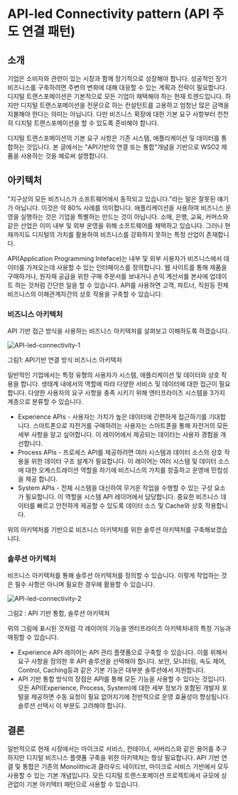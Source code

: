# API-led Connectivity pattern (API 주도 연결 패턴)
## 소개

기업은 소비자와 관련이 있는 시장과 함께 장기적으로 성장해야 합니다. 성공적인 장기 비즈니스를 구축하려면 주변의 변화에 대해 대응할 수 있는 계획과 전략이 필요합니다. 디지털 트랜스포메이션은 기본적으로 모든 기업이 채택해야 하는 현재 트렌드입니다. 하지만 디지털 트랜스포메이션을 전문으로 하는 컨설턴트를 고용하고 엄청난 많은 금액을 지불해야 한다는 의미는 아닙니다. 다만 비즈니스 확장에 대한 기본 요구 사항부터 천천히 디지털 트랜스포메이션을 할 수 있도록 준비해야 합니다.

디지털 트랜스포메이션의 기본 요구 사항은 기존 시스템, 애플리케이션 및 데이터를 통합하는 것입니다. 본 글에서는 "API기반의 연결 또는 통합"개념을 기반으로 WSO2 제품을 사용하는 것을 예로써 설명합니다.

## 아키텍처

"지구상의 모든 비즈니스가 소프트웨어에서 동작되고 있습니다."라는 말은 잘못된 얘기가 아닙니다. 이것은 약 80% 사례를 의미합니다. 애플리케이션을 사용하여 비즈니스 운영을 실행하는 것은 기업을 특별하는 만드는 것이 아닙니다. 소매, 은행, 교육, 커머스와 같은 산업은 이미 내부 및 외부 운영을 위해 소프트웨어를 채택하고 있습니다. 그러나 현재까지도 디지털의 가치를 활용하여 비즈니스를 강화하지 못하는 특정 산업이 존재합니다.

API(Application Programming Inteface)는 내부 및 외부 사용자가 비즈니스에서 데이터를 가져오는데 사용할 수 있는 인터페이스를 정의합니다. 웹 사이트를 통해 제품을 구매하거나, 원자재 공급을 위한 구매 주문서를 보내거나 손익 계산서를 본사에 업데이트 하는 것처럼 간단한 일을 할 수 있습니다. API를 사용하면 고객, 파트너, 직원등 전체 비즈니스의 이해관계자간의 상호 작용을 구축할 수 있습니다. 

### 비즈니스 아키텍처

API 기반 접근 방식을 사용하는 비즈니스 아키텍처를 살펴보고 이해하도록 하겠습니다.

![API-led-connectivity-1](images/API-led-Business-Transformation-1.png)

그림1: API기반 연결 방식 비즈니스 아키텍처

일반적인 기업에서는 특정 유형의 사용자가 시스템, 애플리케이션 및 데이터와 상호 작용을 합니다. 생태계 내에서의 역할에 따라 다양한 서비스 및 데이터에 대한 접근이 필요합니다. 다양한 사용자의 요구 사항을 충족 시키기 위해 엔터프라이즈 시스템을 3가지 계층으로 분류할 수 있습니다.

* Experience APIs - 사용자는 가치가 높은 데이터에 간편하게 접근하기를 기대합니다. 스마트폰으로 자전거를 구매하려는 사용자는 스마트폰을 통해 자전거의 모든 세부 사항을 알고 싶어합니다. 이 레이어에서 제공되는 데이터는 사용자 경험을 개선합니다.
* Process APIs - 프로세스 API를 제공하려면 여러 시스템과 데이터 소스의 상호 작용을 위한 데이터 구조 설계가 필요합니다. 이 레이어는 여러 시스템 및 데이터 소스에 대한 오케스트레이션 역할을 하기에 비즈니스의 가치를 창출하고 운영에 민첩성을 제공 합니다.
* System APIs - 전체 시스템을 대신하여 무거운 작업을 수행할 수 있는 구성 요소가 필요합니다. 이 역할을 시스템 API 레이어에서 담당합니다. 중요한 비즈니스 데이터를 빠르고 안전하게 제공할 수 있도록 데이터 소스 및 Cache와 상호 작용합니다.

위의 아키텍처를 기반으로 비즈니스 아키텍처를 위한 솔루션 아키텍처를 구축해보겠습니다.

### 솔루션 아키텍처

비즈니스 아키텍처를 통해 솔루션 아키텍처를 정의할 수 있습니다. 이렇게 작업하는 것은 필수 사항은 아니며 필요한 경우에 활용할 수 있습니다.

![API-led-connectivity-2](images/API-led-Business-Transformation-2.png)

그림2 : API 기반 통합, 솔루션 아키텍처

위의 그림에 표시된 것처럼 각 레이어의 기능을 엔터프라이즈 아키텍처내의 특정 기능과 매핑할 수 있습니다.

* Experience API 레이어는 API 관리 플랫폼으로 구축할 수 있습니다. 이를 위해서 요구 사항을 정의한 후 API 솔루션을 선택해야 합니다. 보안, 모니터링, 속도 제어, Control, Caching등과 같은 기본 기능은 대부분 솔루션에서 지원합니다.
* API 기반 통합 방식의 장점은 API를 통해 모든 기능을 사용할 수 있다는 것입니다. 모든 API(Experience, Process, System)에 대한 세부 정보가 포함된 개발자 포털을 제공하면 수동 요청이 필요 없어지기에 전반적으로 운영 효율성이 향상됩니다. 솔루션 선택시 이 부분도 고려해야 합니다.

## 결론

일반적으로 현재 시장에서는 마이크로 서비스, 컨테이너, 서버리스와 같은 용어를 추구하지만 디지털 비즈니스 플랫폼 구축을 위한 아키텍처는 항상 필요합니다. API 기반 연결 및 통합은 기존의 Monolithic과 클라우드 네이티브, 마이크로 서비스 기반에서 모두 사용할 수 있는 기본 개념입니다. 모든 디지털 트랜스포메이션 프로젝트에서 규모에 상관없이 기본 아키텍터 패턴으로 사용할 수 있습니다.
